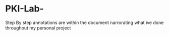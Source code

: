 # PKI-Lab-
Step By step annotations are within the document narrorating what ive done throughout my personal project 

